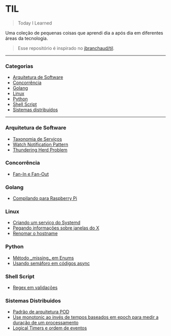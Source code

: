 # TIL
> Today I Learned

Uma coleção de pequenas coisas que aprendi dia a após dia em diferentes áreas da tecnologia.

> Esse repositório é inspirado no [jbranchaud/til](https://github.com/jbranchaud/til).

---

### Categorias
* [Arquitetura de Software](#arquitetura-de-software)
* [Concorrência](#concorrência)
* [Golang](#golang)
* [Linux](#linux)
* [Python](#python)
* [Shell Script](#shell-script)
* [Sistemas distribuídos](#sistemas-distribuidos)

---

### Arquitetura de Software
- [Taxonomia de Serviços](./arquitetura/taxonomia-de-servicos.md)
- [Watch Notification Pattern](./arquitetura/watch-notification-pattern.md)
- [Thundering Herd Problem](./arquitetura/thundering-herd-problem.md)

### Concorrência
- [Fan-In e Fan-Out](./concorrencia/fan-in-e-fan-out.md)

### Golang
- [Compilando para Raspberry Pi](./golang/compilando-para-rasp.md)

### Linux
- [Criando um serviço do Systemd](./linux/systemd-service.md)
- [Pegando informações sobre janelas do X](./linux/x-window-info.md)
- [Renomar o hostname](./linux/renomear-hostname.md)

### Python
- [Método \_missing\_ em Enums](./python/metodo-missing-em-enums.md)
- [Usando semáforo em códigos async](./python/async-semaphore.md)

### Shell Script
- [Regex em validações](./shell-script/regex-em-validacoes.md)

### Sistemas Distribuidos
- [Padrão de arquitetura POD](./sistemas-distribuidos/padrao-pod.md)
- [Use monotonic ao invés de tempos baseados em epoch para medir a duração de um processamento](./sistemas-distribuidos/use-monotonic-ao-inves-de-time-of-day.md)
- [Logical Timers e ordem de eventos](./sistemas-distribuidos/logical-timers-e-ordem-de-eventos.md)
